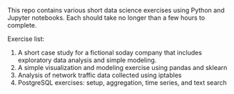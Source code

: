 This repo contains various short data science exercises using Python and Jupyter notebooks. Each should take no longer than a few hours to complete.

Exercise list:

1. A short case study for a fictional soday company that includes exploratory data analysis and simple modeling.
2. A simple visualization and modeling exercise using pandas and sklearn
3. Analysis of network traffic data collected using iptables
4. PostgreSQL exercises: setup, aggregation, time series, and text search
